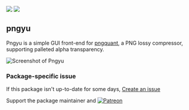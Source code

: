 [![](https://img.shields.io/chocolatey/v/pngyu?color=green&label=pngyu)](https://community.chocolatey.org/packages/pngyu) [![](https://img.shields.io/chocolatey/dt/pngyu)](https://community.chocolatey.org/packages/pngyu)

## pngyu
Pngyu is a simple GUI front-end for [pngquant](https://community.chocolatey.org/packages/pngquant), a PNG lossy compressor, supporting palleted alpha transparency.

![Screenshot of Pngyu](http://nukesaq88.github.io/Pngyu/imgs/ss01.png)

### Package-specific issue
If this package isn't up-to-date for some days, [Create an issue](https://github.com/tunisiano187/Chocolatey-packages/issues/new/choose)

Support the package maintainer and [![Patreon](https://cdn.jsdelivr.net/gh/tunisiano187/Chocolatey-packages@d15c4e19c709e7148588d4523ffc6dd3cd3c7e5e/icons/patreon.png)](https://www.patreon.com/bePatron?u=39585820)
